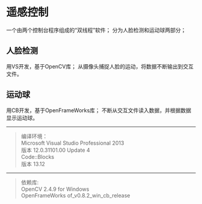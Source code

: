 # 遥感控制
一个由两个控制台程序组成的“双线程”软件；
分为人脸检测和运动球两部分；

## 人脸检测
用VS开发，基于OpenCV库；
从摄像头捕捉人脸的运动，将数据不断输出到交互文件。

## 运动球
用CB开发，基于OpenFrameWorks库；
不断从交互文件读入数据，并根据数据显示运动球。

***
> 编译环境：  
> Microsoft Visual Studio Professional 2013  
> 版本 12.0.31101.00 Update 4  
> Code::Blocks  
> 版本 13.12  
***
> 依赖库:  
> OpenCV 2.4.9 for Windows  
> OpenFrameWorks of_v0.8.2_win_cb_release  
